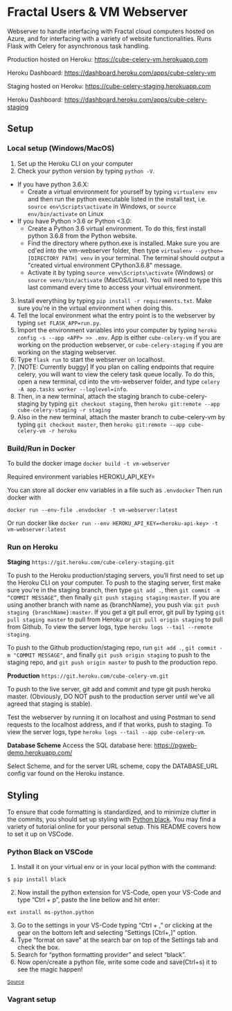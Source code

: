 # Fractal Users & VM Webserver

Webserver to handle interfacing with Fractal cloud computers hosted on Azure, and for interfacing with a variety of website functionalities. Runs Flask with Celery for asynchronous task handling.

Production hosted on Heroku: https://cube-celery-vm.herokuapp.com

Heroku Dashboard: https://dashboard.heroku.com/apps/cube-celery-vm

Staging hosted on Heroku: https://cube-celery-staging.herokuapp.com

Heroku Dashboard: https://dashboard.heroku.com/apps/cube-celery-staging

## Setup

### Local setup (Windows/MacOS)

1. Set up the Heroku CLI on your computer
2. Check your python version by typing `python -V`.

- If you have python 3.6.X:
  - Create a virtual environment for yourself by typing `virtualenv env` and then run the python executable listed in the install text, i.e. `source env\Scripts\activate` in Windows, or `source env/bin/activate` on Linux
- If you have Python >3.6 or Python <3.0:
  - Create a Python 3.6 virtual environment. To do this, first install python 3.6.8 from the Python website.
  - Find the directory where python.exe is installed. Make sure you are cd'ed into the vm-webserver folder, then type `virtualenv --python=[DIRECTORY PATH] venv` in your terminal. The terminal should output a "created virtual environment CPython3.6.8" message.
  - Activate it by typing `source venv\Scripts\activate` (Windows) or `source venv/bin/activate` (MacOS/Linux). You will need to type this last command every time to access your virtual environment.

3. Install everything by typing `pip install -r requirements.txt`. Make sure you're in the virtual environment when doing this.
4. Tell the local environment what the entry point is to the webserver by typing `set FLASK_APP=run.py`.
5. Import the environment variables into your computer by typing `heroku config -s --app <APP> >> .env`. App is either `cube-celery-vm` if you are working on the production webserver, or `cube-celery-staging` if you are working on the staging webserver.
6. Type `flask run` to start the webserver on localhost.
7. [NOTE: Currently buggy] If you plan on calling endpoints that require celery, you will want to view the celery task queue locally. To do this, open a new terminal, cd into the vm-webserver folder, and type `celery -A app.tasks worker --loglevel=info`.
8. Then, in a new terminal, attach the staging branch to cube-celery-staging by typing `git checkout staging`, then `heroku git:remote --app cube-celery-staging -r staging`
9. Also in the new terminal, attach the master branch to cube-celery-vm by typing `git checkout master`, then `heroku git:remote --app cube-celery-vm -r heroku`

### Build/Run in Docker

To build the docker image
`docker build -t vm-webserver`

Required environment variables
HEROKU_API_KEY=<heroku-api-key>

You can store all docker env variables in a file such as `.envdocker`
Then run docker with 

`docker run --env-file .envdocker -t vm-webserver:latest`

Or run docker like
`docker run --env HEROKU_API_KEY=<heroku-api-key> -t vm-webserver:latest`


### Run on Heroku

**Staging**
`https://git.heroku.com/cube-celery-staging.git`

To push to the Heroku production/staging servers, you’ll first need to set up the Heroku CLI on your computer. To push to the staging server, first make sure you’re in the staging branch, then type `git add .`, then `git commit -m “COMMIT MESSAGE”`, then finally `git push staging staging:master`. If you are using another branch with name as {branchName}, you push via: `git push staging {branchName}:master`. If you get a git pull error, git pull by typing `git pull staging master` to pull from Heroku or `git pull origin staging` to pull from Github. To view the server logs, type `heroku logs --tail --remote staging`.

To push to the Github production/staging repo, run `git add .`, `git commit -m "COMMIT MESSAGE"`, and finally `git push origin staging` to push to the staging repo, and `git push origin master` to push to the production repo.

**Production**
`https://git.heroku.com/cube-celery-vm.git`

To push to the live server, git add and commit and type git push heroku master. (Obviously, DO NOT push to the production server until we’ve all agreed that staging is stable).

Test the webserver by running it on localhost and using Postman to send requests to the localhost address, and if that works, push to staging. To view the server logs, type `heroku logs --tail --app cube-celery-vm`.

**Database Scheme**
Access the SQL database here: https://pgweb-demo.herokuapp.com/

Select Scheme, and for the server URL scheme, copy the DATABASE_URL config var found on the Heroku instance.

## Styling

To ensure that code formatting is standardized, and to minimize clutter in the commits, you should set up styling with [Python black](https://github.com/psf/black). You may find a variety of tutorial online for your personal setup. This README covers how to set it up on VSCode.

### Python Black on VSCode

1. Install it on your virtual env or in your local python with the command:

```
$ pip install black
```

2. Now install the python extension for VS-Code, open your VS-Code and type “Ctrl + p”, paste the line bellow and hit enter:

```
ext install ms-python.python
```

3. Go to the settings in your VS-Code typing “Ctrl + ,” or clicking at the gear on the bottom left and selecting “Settings [Ctrl+,]” option.
4. Type “format on save” at the search bar on top of the Settings tab and check the box.
5. Search for “python formatting provider” and select “black”.
6. Now open/create a python file, write some code and save(Ctrl+s) it to see the magic happen!

<sub>[Source](https://medium.com/@marcobelo/setting-up-python-black-on-visual-studio-code-5318eba4cd00)</sub>


### Vagrant setup




